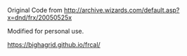 Original Code from http://archive.wizards.com/default.asp?x=dnd/frx/20050525x

Modified for personal use. 

https://bighagrid.github.io/frcal/
